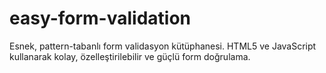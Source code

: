 # easy-form-validation
Esnek, pattern-tabanlı form validasyon kütüphanesi. HTML5 ve JavaScript kullanarak kolay, özelleştirilebilir ve güçlü form doğrulama.
